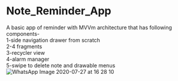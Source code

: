 # Note_Reminder_App
A basic app of reminder with MVVm architecture that has following components-</br>
1-side navigation drawer from scratch</br>
2-4 fragments</br>
3-recycler view</br>
4-alarm manager</br>
5-swipe to delete note and drawable menus
![WhatsApp Image 2020-07-27 at 16 28 10](https://user-images.githubusercontent.com/56038800/90413615-54454f00-e0cc-11ea-815d-0b040330b2d9.jpeg)
</br>
